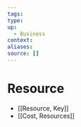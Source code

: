 ```yaml
---
tags:
type:
up:
  - Business
context:
aliases:
source: []
---
```


# Resource

- [[Resource, Key]]
- [[Cost, Resources]]
